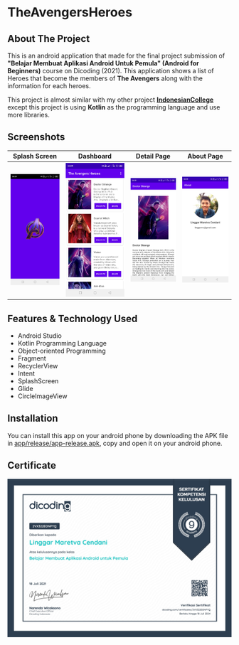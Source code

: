 # TheAvengersHeroes

## About The Project
This is an android application that made for the final project submission of **"Belajar Membuat Aplikasi Android Untuk Pemula" (Android for Beginners)** course on Dicoding (2021). This application shows a list of Heroes that become the members of **The Avengers** along with the information for each heroes.

This project is almost similar with my other project **[IndonesianCollege](https://github.com/LinggarM/IndonesianCollege)** except this project is using **Kotlin** as the programming language and use more libraries.

## Screenshots
Splash Screen | Dashboard | Detail Page | About Page
:-------------------------:|:-------------------------:|:-------------------------:|:-------------------------:
![Screenshot 1](Screenshots/Screenshot_20230323-040918.jpg)  |  ![Screenshot 2](Screenshots/Screenshot_20230323-040926.jpg)  |  ![Screenshot 3](Screenshots/Screenshot_20230323-040933.jpg)  |  ![Screenshot 4](Screenshots/Screenshot_20230323-040938.jpg)

## Features & Technology Used
* Android Studio
* Kotlin Programming Language
* Object-oriented Programming
* Fragment
* RecyclerView
* Intent
* SplashScreen
* Glide
* CircleImageView

## Installation

You can install this app on your android phone by downloading the APK file in [app/release/app-release.apk](app/release/app-release.apk), copy and open it on your android phone.

## Certificate
![Certificate](Certificate/Belajar%20Membuat%20Aplikasi%20Android%20untuk%20Pemula_sertifikat_course_51_408825_180721205739-1.jpg)
